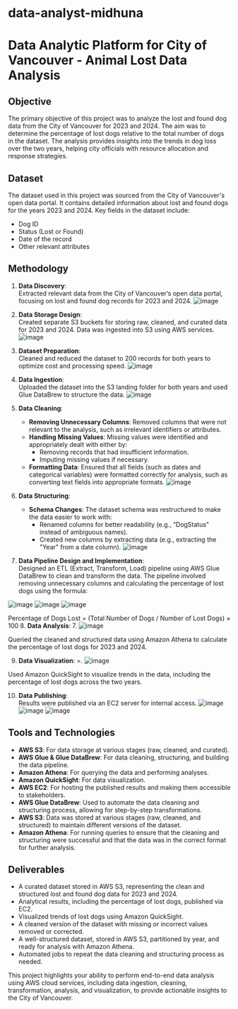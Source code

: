 # data-analyst-midhuna
# Data Analytic Platform for City of Vancouver - Animal Lost Data Analysis

## Objective
The primary objective of this project was to analyze the lost and found dog data from the City of Vancouver for 2023 and 2024. The aim was to determine the percentage of lost dogs relative to the total number of dogs in the dataset. The analysis provides insights into the trends in dog loss over the two years, helping city officials with resource allocation and response strategies.

## Dataset
The dataset used in this project was sourced from the City of Vancouver's open data portal. It contains detailed information about lost and found dogs for the years 2023 and 2024. Key fields in the dataset include:
- Dog ID
- Status (Lost or Found)
- Date of the record
- Other relevant attributes

## Methodology

1. **Data Discovery**:  
   Extracted relevant data from the City of Vancouver’s open data portal, focusing on lost and found dog records for 2023 and 2024.
   ![image](https://github.com/user-attachments/assets/1bd01eb7-a08d-466f-8aca-e5adea0b7fb6)


2. **Data Storage Design**:  
   Created separate S3 buckets for storing raw, cleaned, and curated data for 2023 and 2024. Data was ingested into S3 using AWS services.
   ![image](https://github.com/user-attachments/assets/6750d677-8454-4c9e-9de0-5469bd2ef0d7)


3. **Dataset Preparation**:  
   Cleaned and reduced the dataset to 200 records for both years to optimize cost and processing speed.
   ![image](https://github.com/user-attachments/assets/80afa5dd-3537-4dc3-90ef-a795cdf658cd)


4. **Data Ingestion**:  
   Uploaded the dataset into the S3 landing folder for both years and used Glue DataBrew to structure the data.
   ![image](https://github.com/user-attachments/assets/22181427-e911-4ab8-8d57-8b45c4602f69)
   

5. **Data Cleaning**:
   - **Removing Unnecessary Columns**: Removed columns that were not relevant to the analysis, such as irrelevant identifiers or attributes.
   - **Handling Missing Values**: Missing values were identified and appropriately dealt with either by:
     - Removing records that had insufficient information.
     - Imputing missing values if necessary.
   - **Formatting Data**: Ensured that all fields (such as dates and categorical variables) were formatted correctly for analysis, such as converting text fields into appropriate formats.
     ![image](https://github.com/user-attachments/assets/3d577260-1558-4cb5-8561-d3a436a687f2)


6. **Data Structuring**:
   - **Schema Changes**: The dataset schema was restructured to make the data easier to work with:
     - Renamed columns for better readability (e.g., “DogStatus” instead of ambiguous names).
     - Created new columns by extracting data (e.g., extracting the "Year" from a date column).
       ![image](https://github.com/user-attachments/assets/665dfde0-470e-4d1c-a5a3-3e28fa93f8d8)

   
7. **Data Pipeline Design and Implementation**:  
   Designed an ETL (Extract, Transform, Load) pipeline using AWS Glue DataBrew to clean and transform the data. The pipeline involved removing unnecessary columns and calculating the percentage of lost dogs using the formula:
   
![image](https://github.com/user-attachments/assets/4630adc8-3fdd-4e15-856a-6f7e9eb9294d)
![image](https://github.com/user-attachments/assets/9f39e9de-e31e-4986-99b3-92c715c7a450)
![image](https://github.com/user-attachments/assets/34c77b77-7c31-4440-b9df-ed162eda6606)

Percentage of Dogs Lost = (Total Number of Dogs / Number of Lost Dogs) × 100
8. **Data Analysis**:
7. ![image](https://github.com/user-attachments/assets/3b2e43b6-7764-4f80-9aba-bf895ec1b198)

Queried the cleaned and structured data using Amazon Athena to calculate the percentage of lost dogs for 2023 and 2024.

9. **Data Visualization**:
=. ![image](https://github.com/user-attachments/assets/d901e7be-19d6-4b1b-ab01-3a410e9147b4)

Used Amazon QuickSight to visualize trends in the data, including the percentage of lost dogs across the two years.

10. **Data Publishing**:  
Results were published via an EC2 server for internal access.
![image](https://github.com/user-attachments/assets/a332999c-2013-40b8-a642-36293e0a726c)
![image](https://github.com/user-attachments/assets/f544a338-9c60-4eda-bf32-9289d41f2081)
![image](https://github.com/user-attachments/assets/0fe93356-e387-4576-be3a-d39239d688f1)


## Tools and Technologies

- **AWS S3**: For data storage at various stages (raw, cleaned, and curated).
- **AWS Glue & Glue DataBrew**: For data cleaning, structuring, and building the data pipeline.
- **Amazon Athena**: For querying the data and performing analyses.
- **Amazon QuickSight**: For data visualization.
- **AWS EC2**: For hosting the published results and making them accessible to stakeholders.
- **AWS Glue DataBrew**: Used to automate the data cleaning and structuring process, allowing for step-by-step transformations.
- **AWS S3**: Data was stored at various stages (raw, cleaned, and structured) to maintain different versions of the dataset.
- **Amazon Athena**: For running queries to ensure that the cleaning and structuring were successful and that the data was in the correct format for further analysis.


## Deliverables

- A curated dataset stored in AWS S3, representing the clean and structured lost and found dog data for 2023 and 2024.
- Analytical results, including the percentage of lost dogs, published via EC2.
- Visualized trends of lost dogs using Amazon QuickSight.
- A cleaned version of the dataset with missing or incorrect values removed or corrected.
-  A well-structured dataset, stored in AWS S3, partitioned by year, and ready for analysis with Amazon Athena.
-  Automated jobs to repeat the data cleaning and structuring process as needed.

  This project highlights your ability to perform end-to-end data analysis using AWS cloud services, including data ingestion, cleaning, transformation, analysis, and visualization, to provide actionable insights to the City of Vancouver.

